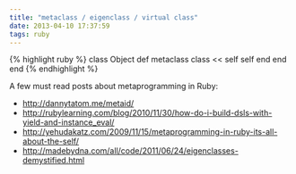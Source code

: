 ```yaml
---
title: "metaclass / eigenclass / virtual class"
date: 2013-04-10 17:37:59
tags: ruby
---
```


<p>
{% highlight ruby %}
class Object
  def metaclass
    class << self
      self 
    end
  end
end
{% endhighlight %}
</p>

<p>
A few must read posts about metaprogramming in Ruby:

<ul>
<li>
<a href="http://dannytatom.me/metaid/">http://dannytatom.me/metaid/</a>
</li>
<li><a href="http://rubylearning.com/blog/2010/11/30/how-do-i-build-dsls-with-yield-and-instance_eval/">http://rubylearning.com/blog/2010/11/30/how-do-i-build-dsls-with-yield-and-instance_eval/</a>
</li>
<li>
<a href="http://yehudakatz.com/2009/11/15/metaprogramming-in-ruby-its-all-about-the-self/">http://yehudakatz.com/2009/11/15/metaprogramming-in-ruby-its-all-about-the-self/</a>
</li>
<li><a href="http://madebydna.com/all/code/2011/06/24/eigenclasses-demystified.html">http://madebydna.com/all/code/2011/06/24/eigenclasses-demystified.html</a>
</li>
</ul>
<p>
